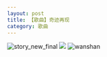 ```yaml
---
layout: post
title: 【歌曲】奇迹再现
category: 歌曲
---
```

![story_new_final](http://rdr022gcy.hd-bkt.clouddn.com/img/story_new_final_0322.png)
![](http://rdr13xtfo.hd-bkt.clouddn.com/img/wonder-220624-1.jpg)
![wanshan](http://rdr022gcy.hd-bkt.clouddn.com/img/wanshan.png)